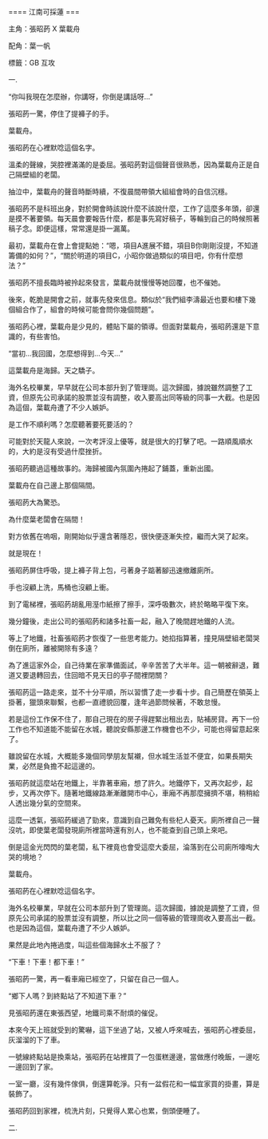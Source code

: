 ==== 江南可採蓮 ===

主角：張昭菂 X 葉載舟

配角：葉一帆

標籤：GB 互攻

一.

“你叫我現在怎麼辦，你講呀，你倒是講話呀…”

張昭菂一驚，停住了提褲子的手。

葉載舟。

張昭菂在心裡默唸這個名字。

溫柔的聲線，哭腔裡滿滿的是委屈。張昭菂對這個聲音很熟悉，因為葉載舟正是自己隔壁組的老闆。

抽泣中，葉載舟的聲音時斷時續，不復晨間帶領大組組會時的自信沉穩。

張昭菂不是科班出身，對於開會時該說什麼不該說什麼，工作了這麼多年頭，卻還是摸不著要領。每天晨會要報告什麼，都是事先寫好稿子，等輪到自己的時候照著稿子念。即便這樣，常常還是掛一漏萬。

最初，葉載舟在會上會提點她：“嗯，項目A進展不錯，項目B你剛剛沒提，不知道籌備的如何？”，“關於明道的項目C，小昭你做過類似的項目吧，你有什麼想法？”

張昭菂不擅長臨時被拎起來發言，葉載舟就慢慢等她回覆，也不催她。

後來，乾脆是開會之前，就事先發來信息。類似於“我們組李濤最近也要和樓下幾個組合作了，組會的時候可能會問你幾個問題”。

張昭菂心裡，葉載舟是少見的，體貼下屬的領導。但面對葉載舟，張昭菂還是下意識的，有些害怕。

“當初...我回國，怎麼想得到...今天…”

這葉載舟是海歸。天之驕子。

海外名校畢業，早早就在公司本部升到了管理崗。這次歸國，據說雖然調整了工資，但原先公司承諾的股票並沒有調整，收入要高出同等級的同事一大截。也是因為這個，葉載舟遭了不少人嫉妒。

是工作不順利嗎？怎麼聽著要死要活的？

可能對於天龍人來說，一次考評沒上優等，就是很大的打擊了吧。一路順風順水的，大約是沒有受過什麼挫折。

張昭菂聽過這種故事的。海歸被國內氛圍內捲起了鋪蓋，重新出國。

葉載舟在自己邊上那個隔間。

張昭菂大為驚恐。

為什麼葉老闆會在隔間！

對方依舊在嗚咽，剛開始似乎還含著隱忍，很快便逐漸失控，繼而大哭了起來。

就是現在！

張昭菂屏住呼吸，提上褲子背上包，弓著身子踮著腳迅速撤離廁所。

手也沒顧上洗，馬桶也沒顧上衝。

到了電梯裡，張昭菂胡亂用溼巾紙擦了擦手，深呼吸數次，終於略略平復下來。

幾分鐘後，走出公司的張昭菂和諸多社畜一起，融入了晚間趕地鐵的人流。

等上了地鐵，社畜張昭菂才恢復了一些思考能力。她掐指算著，撞見隔壁組老闆哭倒在廁所，離被開除有多遠？

為了進這家外企，自己待業在家準備面試，辛辛苦苦了大半年。這一朝被辭退，難道又要退轉回去，住回暗不見天日的亭子間裡閉關？

張昭菂這一路走來，並不十分平順，所以習慣了走一步看十步。自己簡歷在領英上掛著，獵頭來聯繫，也都一直禮貌回覆，逢年過節問候著，不敢怠慢。

若是這份工作保不住了，那自己現在的房子得趕緊出租出去，貼補房貸。再下一份工作也不知道能不能留在水城，聽說安縣那邊工作機會也不少，可能也得留意起來了。

雖說留在水城，大概能多幾個同學朋友幫襯，但水城生活並不便宜，如果長期失業，必然是負擔不起這邊的。

張昭菂就這麼站在地鐵上，半靠著車廂，想了許久。地鐵停下，又再次起步，起步，又再次停下。隨著地鐵線路漸漸離開市中心，車廂不再那麼擁擠不堪，稍稍給人透出幾分氣的空間來。

這麼一透氣，張昭菂緩過了勁來，意識到自己難免有些杞人憂天。廁所裡自己一聲沒吭，即使葉老闆發現廁所裡當時還有別人，也不能查到自己頭上來吧。

倒是這金光閃閃的葉老闆，私下裡竟也會受這麼大委屈，淪落到在公司廁所嚎啕大哭的境地？

葉載舟。

張昭菂在心裡默唸這個名字。

海外名校畢業，早就在公司本部升到了管理崗。這次歸國，據說是調整了工資，但原先公司承諾的股票並沒有調整，所以比之同一個等級的管理崗收入要高出一截。也是因為這個，葉載舟遭了不少人嫉妒。

果然是此地內捲過度，叫這些個海歸水土不服了？

“下車！下車！都下車！”

張昭菂一驚，再一看車廂已經空了，只留在自己一個人。

“鄉下人嗎？到終點站了不知道下車？”

見張昭菂還在東張西望，地鐵司乘不耐煩的催促。

本來今天上班就受到的驚嚇，這下坐過了站，又被人呼來喊去，張昭菂心裡委屈，灰溜溜的下了車。

一號線終點站是換乘站，張昭菂在站裡買了一包蛋糕邊邊，當做應付晚飯，一邊吃一邊回到了家。

一室一廳，沒有幾件傢俱，倒還算乾淨。只有一盆假花和一幅宜家買的掛畫，算是裝飾了。

張昭菂回到家裡，梳洗片刻，只覺得人累心也累，倒頭便睡了。

二.